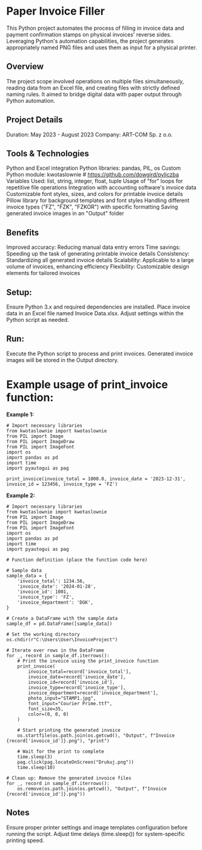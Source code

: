 # Paper Invoice Filler
This Python project automates the process of filling in invoice data and payment confirmation stamps on physical invoices' reverse sides. Leveraging Python's automation capabilities, the project generates appropriately named PNG files and uses them as input for a physical printer.

## Overview
The project scope involved operations on multiple files simultaneously, reading data from an Excel file, and creating files with strictly defined naming rules. It aimed to bridge digital data with paper output through Python automation.

## Project Details
Duration: May 2023 - August 2023
Company: ART-COM Sp. z o.o.

## Tools & Technologies
Python and Excel integration
Python libraries: pandas, PIL, os
Custom Python module: kwotaslownie # https://github.com/dowgird/pyliczba
Variables Used: list, string, integer, float, tuple
Usage of "for" loops for repetitive file operations
Integration with accounting software's invoice data
Customizable font styles, sizes, and colors for printable invoice details
Pillow library for background templates and font styles
Handling different invoice types ("FZ", "FZK", "FZKOR") with specific formatting
Saving generated invoice images in an "Output" folder

## Benefits
Improved accuracy: Reducing manual data entry errors
Time savings: Speeding up the task of generating printable invoice details
Consistency: Standardizing all generated invoice details
Scalability: Applicable to a large volume of invoices, enhancing efficiency
Flexibility: Customizable design elements for tailored invoices

## Setup:
Ensure Python 3.x and required dependencies are installed.
Place invoice data in an Excel file named Invoice Data.xlsx.
Adjust settings within the Python script as needed.

## Run:
Execute the Python script to process and print invoices.
Generated invoice images will be stored in the Output directory.

# Example usage of print_invoice function:

**Example 1:**

```python:
# Import necessary libraries
from kwotaslownie import kwotaslownie
from PIL import Image
from PIL import ImageDraw
from PIL import ImageFont
import os
import pandas as pd
import time
import pyautogui as pag

print_invoice(invoice_total = 1000.0, invoice_date = '2023-12-31', invoice_id = 123456, invoice_type = 'FZ')
```

**Example 2:**

``` python:
# Import necessary libraries
from kwotaslownie import kwotaslownie
from PIL import Image
from PIL import ImageDraw
from PIL import ImageFont
import os
import pandas as pd
import time
import pyautogui as pag

# Function definition (place the function code here)

# Sample data
sample_data = {
    'invoice_total': 1234.56,
    'invoice_date': '2024-01-28',
    'invoice_id': 1001,
    'invoice_type': 'FZ',
    'invoice_department': 'DGK',
}

# Create a DataFrame with the sample data
sample_df = pd.DataFrame([sample_data])

# Set the working directory
os.chdir(r"C:\Users\User\InvoiceProject")

# Iterate over rows in the DataFrame
for _, record in sample_df.iterrows():
    # Print the invoice using the print_invoice function
    print_invoice(
        invoice_total=record['invoice_total'],
        invoice_date=record['invoice_date'],
        invoice_id=record['invoice_id'],
        invoice_type=record['invoice_type'],
        invoice_department=record['invoice_department'],
        photo_input="STAMP1.jpg",
        font_input="Courier Prime.ttf",
        font_size=35,
        color=(0, 0, 0)
    )

    # Start printing the generated invoice
    os.startfile(os.path.join(os.getcwd(), "Output", f"Invoice {record['invoice_id']}.png"), "print")

    # Wait for the print to complete
    time.sleep(3)
    pag.click(pag.locateOnScreen("Drukuj.png"))
    time.sleep(10)

# Clean up: Remove the generated invoice files
for _, record in sample_df.iterrows():
    os.remove(os.path.join(os.getcwd(), "Output", f"Invoice {record['invoice_id']}.png"))
```

## Notes
Ensure proper printer settings and image templates configuration before running the script.
Adjust time delays (time.sleep()) for system-specific printing speed.
